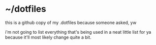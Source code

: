 
# ~/dotfiles

this is a github copy of my .dotfiles because someone asked, yw


i'm not going to list everything that's being used in a neat little list for ya because it'll most likely change quite a bit.